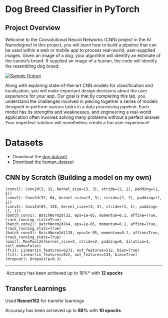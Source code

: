 # Dog Breed Classifier in PyTorch



## Project Overview

Welcome to the Convolutional Neural Networks (CNN) project in the AI  Nanodegree! In this project, you will learn how to build a pipeline that  can be used within a web or mobile app to process real-world,  user-supplied images.  Given an image of a dog, your algorithm will  identify an estimate of the canine’s breed.  If supplied an image of a  human, the code will identify the resembling dog breed.

[![Sample Output](https://github.com/udacity/deep-learning-v2-pytorch/raw/master/project-dog-classification/images/sample_dog_output.png)](https://github.com/udacity/deep-learning-v2-pytorch/blob/master/project-dog-classification/images/sample_dog_output.png)

Along with exploring state-of-the-art CNN models for classification  and localization, you will make important design decisions about the  user experience for your app.  Our goal is that by completing this lab,  you understand the challenges involved in piecing together a series of  models designed to perform various tasks in a data processing pipeline.   Each model has its strengths and weaknesses, and engineering a  real-world application often involves solving many problems without a  perfect answer.  Your imperfect solution will nonetheless create a fun  user experience!



# Datasets

* Download the [dog dataset](https://s3-us-west-1.amazonaws.com/udacity-aind/dog-project/dogImages.zip)
* Download the [human_dataset](https://s3-us-west-1.amazonaws.com/udacity-aind/dog-project/lfw.zip)



## CNN by Scratch (Building a model on my own)


    (conv1): Conv2d(3, 32, kernel_size=(3, 3), stride=(2, 2), padding=(1, 1))
    (conv2): Conv2d(32, 64, kernel_size=(3, 3), stride=(2, 2), padding=(1, 1))
    (conv3): Conv2d(64, 128, kernel_size=(3, 3), stride=(1, 1), padding=(1, 1))
    (batch_conv1): BatchNorm2d(32, eps=1e-05, momentum=0.1, affine=True, track_running_stats=True)
    (batch_conv2): BatchNorm2d(64, eps=1e-05, momentum=0.1, affine=True, track_running_stats=True)
    (batch_conv3): BatchNorm2d(128, eps=1e-05, momentum=0.1, affine=True, track_running_stats=True)
    (pool): MaxPool2d(kernel_size=2, stride=2, padding=0, dilation=1, ceil_mode=False)
    (fc1): Linear(in_features=6272, out_features=512, bias=True)
    (fc2): Linear(in_features=512, out_features=133, bias=True)
    (dropout): Dropout(p=0.3)


-----

​	Accuracy has been achieved up to *18%** with **12 epochs**





## Transfer Learnings

Used **Resnet152** for transfer learnings


Accuracy has been achieved up to **88%** with **10 epochs**





